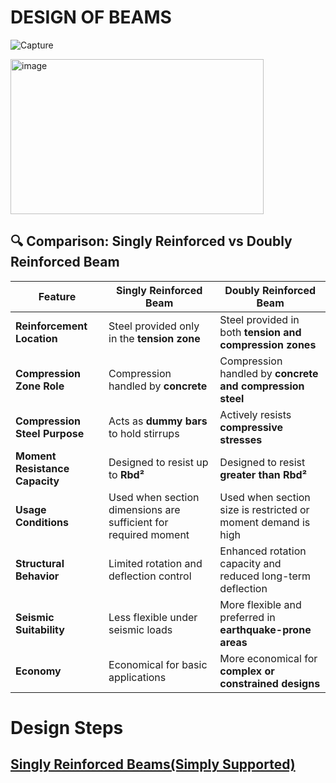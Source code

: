 # DESIGN OF BEAMS

![Capture](https://github.com/user-attachments/assets/a660bea7-4205-4a38-aad6-d502e8c1a87f)

<img width="405" height="248" alt="image" src="https://github.com/user-attachments/assets/df66a44c-391d-416f-bf78-9f4db86acd15" />

## 🔍 Comparison: Singly Reinforced vs Doubly Reinforced Beam

| Feature                          | Singly Reinforced Beam                                      | Doubly Reinforced Beam                                         |
|----------------------------------|--------------------------------------------------------------|----------------------------------------------------------------|
| **Reinforcement Location**       | Steel provided only in the **tension zone**                 | Steel provided in both **tension and compression zones**       |
| **Compression Zone Role**        | Compression handled by **concrete**                         | Compression handled by **concrete and compression steel**      |
| **Compression Steel Purpose**    | Acts as **dummy bars** to hold stirrups                     | Actively resists **compressive stresses**                      |
| **Moment Resistance Capacity**   | Designed to resist up to **Rbd²**                           | Designed to resist **greater than Rbd²**                       |
| **Usage Conditions**             | Used when section dimensions are sufficient for required moment | Used when section size is restricted or moment demand is high |
| **Structural Behavior**          | Limited rotation and deflection control                     | Enhanced rotation capacity and reduced long-term deflection    |
| **Seismic Suitability**          | Less flexible under seismic loads                           | More flexible and preferred in **earthquake-prone areas**      |
| **Economy**                      | Economical for basic applications                           | More economical for **complex or constrained designs**         |

# Design Steps

## [Singly Reinforced Beams(Simply Supported)](deepseek_html_20250925_391524.html)
